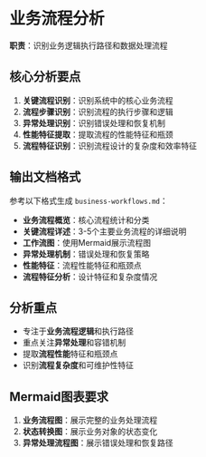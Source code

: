 # 业务流程分析

**职责**：识别业务逻辑执行路径和数据处理流程

## 核心分析要点

1. **关键流程识别**：识别系统中的核心业务流程
2. **流程步骤识别**：识别流程的执行步骤和逻辑
3. **异常处理识别**：识别错误处理和恢复机制
4. **性能特征提取**：提取流程的性能特征和瓶颈
5. **流程特征识别**：识别流程设计的复杂度和效率特征

## 输出文档格式

参考以下格式生成 `business-workflows.md`：

- **业务流程概览**：核心流程统计和分类
- **关键流程详述**：3-5个主要业务流程的详细说明
- **工作流图**：使用Mermaid展示流程图
- **异常处理机制**：错误处理和恢复策略
- **性能特征**：流程性能特征和瓶颈点
- **流程特征分析**：设计特征和复杂度情况

## 分析重点

- 专注于**业务流程逻辑**和执行路径
- 重点关注**异常处理**和容错机制
- 提取**流程性能**特征和瓶颈点
- 识别**流程复杂度**和可维护性特征

## Mermaid图表要求

1. **业务流程图**：展示完整的业务处理流程
2. **状态转换图**：展示业务对象的状态变化
3. **异常处理流程图**：展示错误处理和恢复路径
